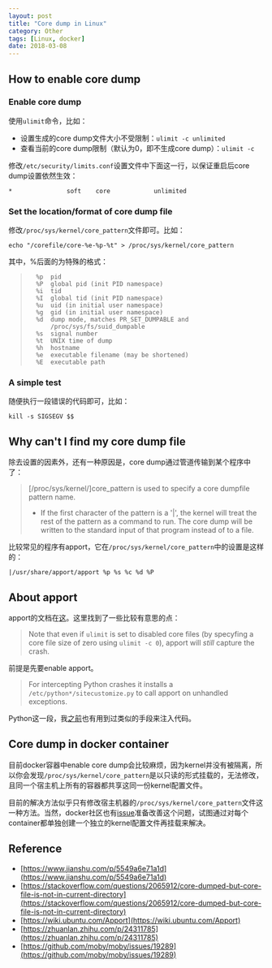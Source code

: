 ```yaml
---
layout: post
title: "Core dump in Linux"
category: Other
tags: [Linux, docker]
date: 2018-03-08
---
```


## How to enable core dump ##

### Enable core dump ###

使用`ulimit`命令，比如：

- 设置生成的core dump文件大小不受限制：`ulimit -c unlimited`
- 查看当前的core dump限制（默认为0，即不生成core dump）：`ulimit -c`

修改`/etc/security/limits.conf`设置文件中下面这一行，以保证重启后core dump设置依然生效：

```
*               soft    core            unlimited
```

### Set the location/format of core dump file ###

修改`/proc/sys/kernel/core_pattern`文件即可。比如：

```
echo "/corefile/core-%e-%p-%t" > /proc/sys/kernel/core_pattern
```

其中，%后面的为特殊的格式：

> ```
> 	%p	pid
> 	%P	global pid (init PID namespace)
> 	%i	tid
> 	%I	global tid (init PID namespace)
> 	%u	uid (in initial user namespace)
> 	%g	gid (in initial user namespace)
> 	%d	dump mode, matches PR_SET_DUMPABLE and
> 		/proc/sys/fs/suid_dumpable
> 	%s	signal number
> 	%t	UNIX time of dump
> 	%h	hostname
> 	%e	executable filename (may be shortened)
> 	%E	executable path
> ```

<!--break-->

### A simple test ###

随便执行一段错误的代码即可，比如：

```
kill -s SIGSEGV $$
```

## Why can't I find my core dump file ##

除去设置的因素外，还有一种原因是，core dump通过管道传输到某个程序中了：

> [/proc/sys/kernel/]core_pattern is used to specify a core dumpfile pattern name.
>
> - If the first character of the pattern is a '|', the kernel will treat the rest of the pattern as a command to run. The core dump will be written to the standard input of that program instead of to a file.

比较常见的程序有apport，它在`/proc/sys/kernel/core_pattern`中的设置是这样的：

```
|/usr/share/apport/apport %p %s %c %d %P
```

## About apport ##

apport的文档在[这](https://wiki.ubuntu.com/Apport)。这里找到了一些比较有意思的点：

> Note that even if `ulimit` is set to disabled core files (by specyfing a core file size of zero using `ulimit -c 0`), apport will *still* capture the crash.

前提是先要enable apport。

> For intercepting Python crashes it installs a `/etc/python*/sitecustomize.py` to call apport on unhandled exceptions.

Python这一段，我[之前](/python/2017/12/12/Inject-python-code-before-__main__-function)也有用到过类似的手段来注入代码。

## Core dump in docker container ##

目前docker容器中enable core dump会比较麻烦，因为kernel并没有被隔离，所以你会发现`/proc/sys/kernel/core_pattern`是以只读的形式挂载的，无法修改，且同一个宿主机上所有的容器都共享这同一份kernel配置文件。

目前的解决方法似乎只有修改宿主机器的`/proc/sys/kernel/core_pattern`文件这一种方法。当然，docker社区也有[issue](https://github.com/moby/moby/issues/19289)准备改善这个问题，试图通过对每个container都单独创建一个独立的kernel配置文件再挂载来解决。

## Reference ##

- [https://www.jianshu.com/p/5549a6e71a1d](https://www.jianshu.com/p/5549a6e71a1d)
- [https://stackoverflow.com/questions/2065912/core-dumped-but-core-file-is-not-in-current-directory](https://stackoverflow.com/questions/2065912/core-dumped-but-core-file-is-not-in-current-directory)
- [https://wiki.ubuntu.com/Apport](https://wiki.ubuntu.com/Apport)
- [https://zhuanlan.zhihu.com/p/24311785](https://zhuanlan.zhihu.com/p/24311785)
- [https://github.com/moby/moby/issues/19289](https://github.com/moby/moby/issues/19289)

